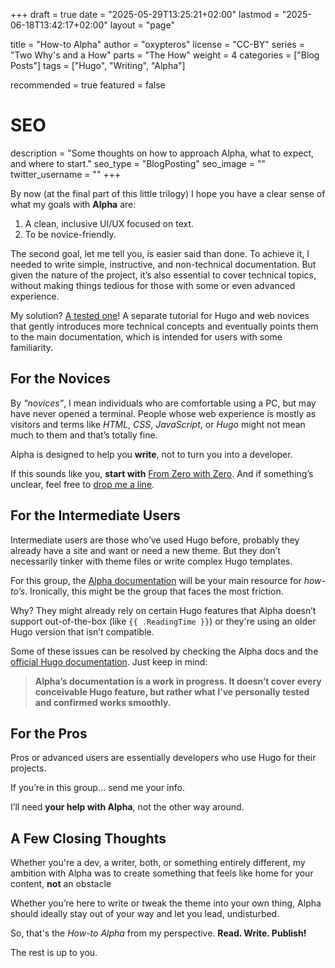 +++
draft = true
date = "2025-05-29T13:25:21+02:00"
lastmod = "2025-06-18T13:42:17+02:00"
layout = "page"

title = "How-to Alpha"
author = "oxypteros"
license = "CC-BY"
series = "Two Why's and a How"
  parts = "The How"
  weight = 4
categories = ["Blog Posts"]
tags = ["Hugo", "Writing", "Alpha"]

recommended = true
featured = false

# SEO
description = "Some thoughts on how to approach Alpha, what to expect, and where to start."
seo_type = "BlogPosting"
seo_image = ""
twitter_username = ""
+++

By now (at the final part of this little trilogy) I hope you have a clear sense of what my goals with **Alpha** are:

1. A clean, inclusive UI/UX focused on text.
2. To be novice-friendly.

The second goal, let me tell you, is easier said than done. To achieve it, I needed to write simple, instructive, and non-technical documentation. But given the nature of the project, it’s also essential to cover technical topics, without making things tedious for those with some or even advanced experience.

My solution? [A tested one](/blog/why-alpha/#first-steps)! A separate tutorial for Hugo and web novices that gently introduces more technical concepts and eventually points them to the main documentation, which is intended for users with some familiarity.

## For the Novices

By *"novices"*, I mean individuals who are comfortable using a PC, but may have never opened a terminal. People whose web experience is mostly as visitors and terms like *HTML*, *CSS*, *JavaScript*, or *Hugo* might not mean much to them and that’s totally fine.

Alpha is designed to help you **write**, not to turn you into a developer.

If this sounds like you, **start with** [From Zero with Zero](https://alpha.oxypteros.com/get-started). And if something’s unclear, feel free to [drop me a line](https://alpha.oxypteros.com/contact).


## For the Intermediate Users

Intermediate users are those who’ve used Hugo before, probably they already have a site and want or need a new theme. But they don’t necessarily tinker with theme files or write complex Hugo templates.

For this group, the [Alpha documentation](https://alpha.oxypteros.com/docs) will be your main resource for *how-to’s*. Ironically, this might be the group that faces the most friction.

Why? They might already rely on certain Hugo features that Alpha doesn’t support out-of-the-box (like `{{ .ReadingTime }}`) or they're using an older Hugo version that isn’t compatible.

Some of these issues can be resolved by checking the Alpha docs and the [official Hugo documentation](https://gohugo.io/documentation/). Just keep in mind:

> **Alpha’s documentation is a work in progress. It doesn’t cover every conceivable Hugo feature, but rather what I’ve personally tested and confirmed works smoothly.**


## For the Pros

Pros or advanced users are essentially developers who use Hugo for their projects. 

If you’re in this group... send me your info.  

I’ll need **your help with Alpha**, not the other way around.

## A Few Closing Thoughts

Whether you're a dev, a writer, both, or something entirely different, my ambition with Alpha was to create something that feels like home for your content, **not** an obstacle

Whether you’re here to write or tweak the theme into your own thing, Alpha should ideally stay out of your way and let you lead, undisturbed.

So, that's the *How-to Alpha* from my perspective.
**Read. Write. Publish!**

The rest is up to you.
